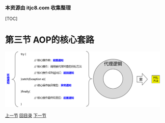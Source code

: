 ### 本资源由 itjc8.com 收集整理
[TOC]

# 第三节 AOP的核心套路



![images](images/img019.png)



[上一节](verse02.html) [回目录](index.html) [下一节](verse04.html)